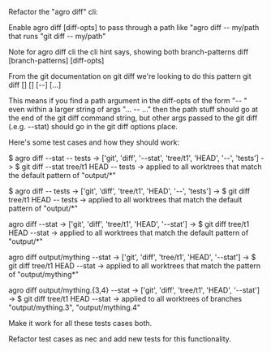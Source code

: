 Refactor the "agro diff" cli:

Enable agro diff [diff-opts] to pass through a path like "agro diff -- my/path that runs "git diff -- my/path"

Note for agro diff cli the cli hint says, showing both branch-patterns 
 diff [branch-patterns] [diff-opts]

From the git documentation on git diff we're looking to do this pattern
git diff [<options>] [<commit>] [--] [<path>...]

This means if you find a path argument in the diff-opts of the form "-- <some-path>" even within a larger string of args "... -- <some-path> ..." then the path stuff should go at the end of the git diff command string, but other args passed to the git diff (.e.g. --stat) should go in the git diff options place.

Here's some test cases and how they should work:

$ agro diff --stat -- tests
-> ['git', 'diff', '--stat', 'tree/t1', 'HEAD', '--', 'tests']
-> $ git diff --stat tree/t1 HEAD -- tests
-> applied to all worktrees that match the default pattern of "output/*"

$ agro diff -- tests
-> ['git', 'diff', 'tree/t1', 'HEAD', '--', 'tests']
-> $ git diff tree/t1 HEAD -- tests
-> applied to all worktrees that match the default pattern of "output/*"

agro diff --stat
-> ['git', 'diff', 'tree/t1', 'HEAD', '--stat']
-> $ git diff tree/t1 HEAD --stat
-> applied to all worktrees that match the default pattern of "output/*"

agro diff output/mything --stat
-> ['git', 'diff', 'tree/t1', 'HEAD', '--stat']
-> $ git diff tree/t1 HEAD --stat
-> applied to all worktrees that match the pattern of "output/mything*"

agro diff output/mything.{3,4} --stat
-> ['git', 'diff', 'tree/t1', 'HEAD', '--stat']
-> $ git diff tree/t1 HEAD --stat
-> applied to all worktrees of branches "output/mything.3", "output/mything.4"

Make it work for all these tests cases both.

Refactor test cases as nec and add new tests for this functionality.